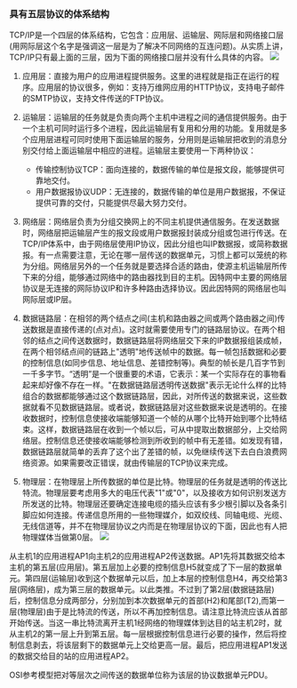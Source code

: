 ### 具有五层协议的体系结构
TCP/IP是一个四层的体系结构，它包含：应用层、运输层、网际层和网络接口层(用网际层这个名字是强调这一层是为了解决不同网络的互连问题)。从实质上讲，TCP/IP只有最上面的三层，因为下面的网络接口层并没有什么具体的内容。
![](http://oqnfoupsj.bkt.clouddn.com/17-8-6/52087323.jpg)

1. 应用层：直接为用户的应用进程提供服务。这里的进程就是指正在运行的程序。应用层的协议很多，例如：支持万维网应用的HTTP协议，支持电子邮件的SMTP协议，支持文件传送的FTP协议。

2. 运输层：运输层的任务就是负责向两个主机中进程之间的通信提供服务。由于一个主机可同时运行多个进程，因此运输层有复用和分用的功能。复用就是多个应用层进程可同时使用下面运输层的服务，分用则是运输层把收到的消息分别交付给上面运输层中相应的进程。运输层主要使用一下两种协议：
    * 传输控制协议TCP：面向连接的，数据传输的单位是报文段，能够提供可靠地交付。
    * 用户数据报协议UDP：无连接的，数据传输的单位是用户数据报，不保证提供可靠的交付，只能提供尽最大努力交付。

3. 网络层：网络层负责为分组交换网上的不同主机提供通信服务。在发送数据时，网络层把运输层产生的报文段或用户数据报封装成分组或包进行传送。在TCP/IP体系中，由于网络层使用IP协议，因此分组也叫IP数据报，或简称数据报。有一点需要注意，无论在哪一层传送的数据单元，习惯上都可以笼统的称为分组。网络层另外的一个任务就是要选择合适的路由，使源主机运输层所传下来的分组，能够通过网络中的路由器找到目的主机。因特网中主要的网络层协议是无连接的网际协议IP和许多种路由选择协议。因此因特网的网络层也叫网际层或IP层。

4. 数据链路层：在相邻的两个结点之间(主机和路由器之间或两个路由器之间)传送数据是直接传递的(点对点)。这时就需要使用专门的链路层协议。在两个相邻的结点之间传送数据时，数据链路层将网络层交下来的IP数据报组装成帧，在两个相邻结点间的链路上"透明"地传送帧中的数据。每一帧包括数据和必要的控制信息(如同步信息、地址信息、差错控制等)。典型的帧长是几百字节到一千多字节。“透明”是一个很重要的术语，它表示：某一个实际存在的事物看起来却好像不存在一样。"在数据链路层透明传送数据"表示无论什么样的比特组合的数据都能够通过这个数据链路层，因此，对所传送的数据来说，这些数据就看不见数据链路层。或者说，数据链路层对这些数据来说是透明的。在接收数据时，控制信息使接收端能够知道一个帧的从哪个比特开始到哪个比特结束。这样，数据链路层在收到一个帧以后，可从中提取出数据部分，上交给网络层。控制信息还使接收端能够检测到所收到的帧中有无差错。如发现有错，数据链路层就简单的丢弃了这个出了差错的帧，以免继续传送下去白白浪费网络资源。如果需要改正错误，就由传输层的TCP协议来完成。

5. 物理层：在物理层上所传数据的单位是比特。物理层的任务就是透明的传送比特流。物理层要考虑用多大的电压代表"1"或"0"，以及接收方如何识别发送方所发送的比特。物理层还要确定连接电缆的插头应该有多少根引脚以及各条引脚应如何连接。传递信息所用的一些物理媒介，如双绞线、同轴电缆、光缆、无线信道等，并不在物理层协议之内而是在物理层协议的下面，因此也有人把物理媒体当做第0层。
![](http://oqnfoupsj.bkt.clouddn.com/17-8-6/2954954.jpg)

从主机1的应用进程AP1向主机2的应用进程AP2传送数据。AP1先将其数据交给本主机的第五层(应用层)。第五层加上必要的控制信息H5就变成了下一层的数据单元。第四层(运输层)收到这个数据单元以后，加上本层的控制信息H4，再交给第3层(网络层)，成为第三层的数据单元。以此类推。不过到了第2层(数据链路层)后，控制信息分成两部分，分别加到本次数据单元的首部(H2)和尾部(T2),而第一层(物理层)由于是比特流的传送，所以不再加控制信息。请注意比特流应该从首部开始传送。当这一串比特流离开主机1经网络的物理媒体到达目的站主机2时，就从主机2的第一层上升到第五层。每一层根据控制信息进行必要的操作，然后将控制信息剥去，将该层剩下的数据单元上交给更高一层。最后，把应用进程AP1发送的数据交给目的站的应用进程AP2。

OSI参考模型把对等层次之间传送的数据单位称为该层的协议数据单元PDU。
